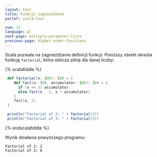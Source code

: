 ```yaml
---
layout: tour
title: Funkcje zagnieżdżone
partof: scala-tour

num: 11
language: pl
next-page: multiple-parameter-lists
previous-page: higher-order-functions
---
```


Scala pozwala na zagnieżdżanie definicji funkcji.
Poniższy obiekt określa funkcję `factorial`, która oblicza silnię dla danej liczby:

{% scalafiddle %}
```scala mdoc
 def factorial(x: Int): Int = {
    def fact(x: Int, accumulator: Int): Int = {
      if (x <= 1) accumulator
      else fact(x - 1, x * accumulator)
    }  
    fact(x, 1)
 }

 println("Factorial of 2: " + factorial(2))
 println("Factorial of 3: " + factorial(3))
```
{% endscalafiddle %}

Wynik działania powyższego programu:

```
Factorial of 2: 2
Factorial of 3: 6
```
